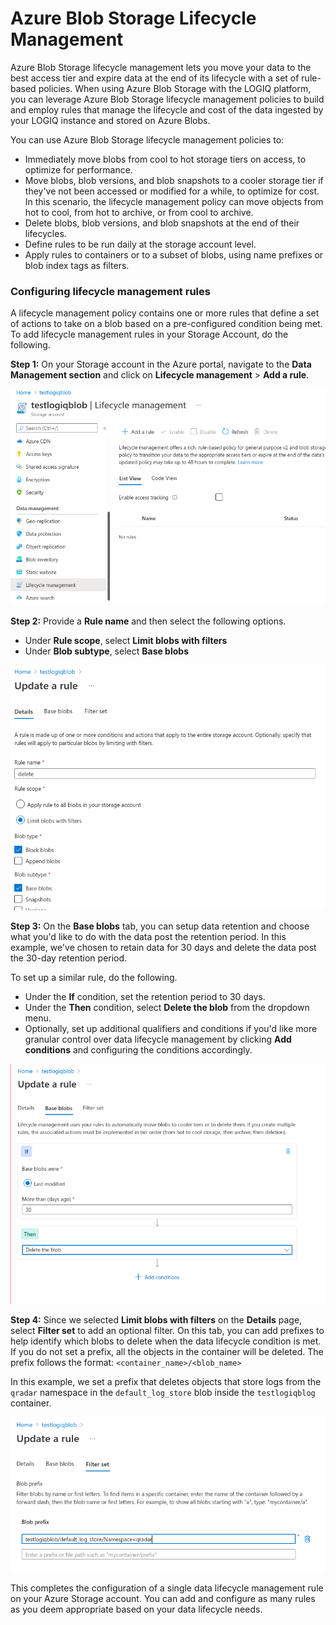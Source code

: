 # Azure Blob Storage Lifecycle Management

Azure Blob Storage lifecycle management lets you move your data to the best access tier and expire data at the end of its lifecycle with a set of rule-based policies. When using Azure Blob Storage with the LOGIQ platform, you can leverage Azure Blob Storage lifecycle management policies to build and employ rules that manage the lifecycle and cost of the data ingested by your LOGIQ instance and stored on Azure Blobs.&#x20;

You can use Azure Blob Storage lifecycle management policies to:

* Immediately move blobs from cool to hot storage tiers on access, to optimize for performance.
* Move blobs, blob versions, and blob snapshots to a cooler storage tier if they've not been accessed or modified for a while, to optimize for cost. In this scenario, the lifecycle management policy can move objects from hot to cool, from hot to archive, or from cool to archive.
* Delete blobs, blob versions, and blob snapshots at the end of their lifecycles.
* Define rules to be run daily at the storage account level.
* Apply rules to containers or to a subset of blobs, using name prefixes or blob index tags as filters.

### Configuring lifecycle management rules

A lifecycle management policy contains one or more rules that define a set of actions to take on a blob based on a pre-configured condition being met. To add lifecycle management rules in your Storage Account, do the following.

**Step 1:**  On your Storage account in the Azure portal, navigate to the **Data Management section** and click on **Lifecycle management** > **Add a rule**.

![](../../../../.gitbook/assets/lifecycle..png)

**Step 2:** Provide a **Rule name** and then select the following options.&#x20;

* Under **Rule scope**, select **Limit blobs with filters**
* Under **Blob subtype**, select **Base blobs**

![](../../../../.gitbook/assets/rule.png)

**Step 3:** On the **Base blobs** tab, you can setup data retention and choose what you'd like to do with the data post the retention period. In this example, we've chosen to retain data for 30 days and delete the data post the 30-day retention period.&#x20;

To set up a similar rule, do the following.&#x20;

* Under the **If** condition, set the retention period to 30 days.&#x20;
* Under the **Then** condition, select **Delete the blob** from the dropdown menu.&#x20;
* Optionally, set up additional qualifiers and conditions if you'd like more granular control over data lifecycle management by clicking **Add conditions** and configuring the conditions accordingly.&#x20;

![](../../../../.gitbook/assets/blobrule.png)

**Step 4:** Since we selected **Limit blobs with filters** on the **Details** page, select **Filter set** to add an optional filter. On this tab, you can add prefixes to help identify which blobs to delete when the data lifecycle condition is met. If you do not set a prefix, all the objects in the container will be deleted. The prefix follows the format: `<container_name>/<blob_name>`

In this example, we set a prefix that deletes objects that store logs from the `qradar` namespace in the `default_log_store` blob inside the `testlogiqblog` container.&#x20;

![](../../../../.gitbook/assets/filter.png)

This completes the configuration of a single data lifecycle management rule on your Azure Storage account. You can add and configure as many rules as you deem appropriate based on your data lifecycle needs.&#x20;

